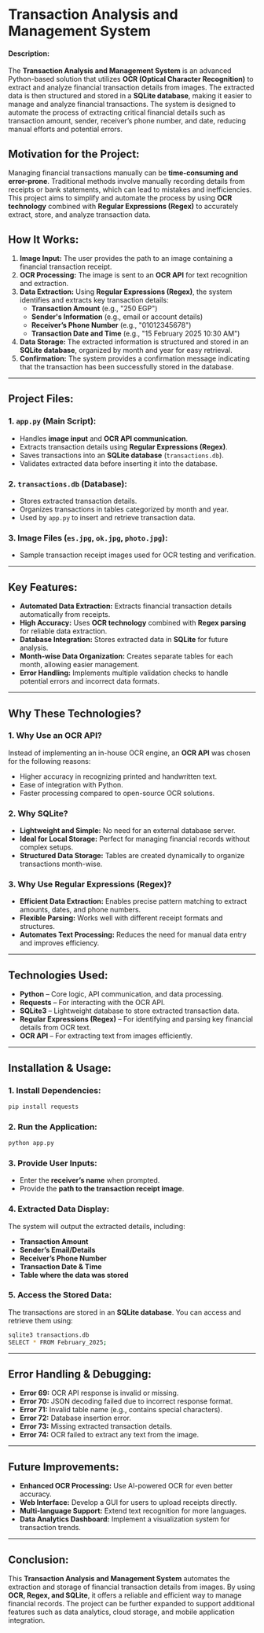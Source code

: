 # Transaction Analysis and Management System
#### Description:

The **Transaction Analysis and Management System** is an advanced Python-based solution that utilizes **OCR (Optical Character Recognition)** to extract and analyze financial transaction details from images. The extracted data is then structured and stored in a **SQLite database**, making it easier to manage and analyze financial transactions. The system is designed to automate the process of extracting critical financial details such as transaction amount, sender, receiver’s phone number, and date, reducing manual efforts and potential errors.

## **Motivation for the Project:**
Managing financial transactions manually can be **time-consuming and error-prone**. Traditional methods involve manually recording details from receipts or bank statements, which can lead to mistakes and inefficiencies. This project aims to simplify and automate the process by using **OCR technology** combined with **Regular Expressions (Regex)** to accurately extract, store, and analyze transaction data.

## **How It Works:**
1. **Image Input:** The user provides the path to an image containing a financial transaction receipt.
2. **OCR Processing:** The image is sent to an **OCR API** for text recognition and extraction.
3. **Data Extraction:** Using **Regular Expressions (Regex)**, the system identifies and extracts key transaction details:
   - **Transaction Amount** (e.g., "250 EGP")
   - **Sender's Information** (e.g., email or account details)
   - **Receiver’s Phone Number** (e.g., "01012345678")
   - **Transaction Date and Time** (e.g., "15 February 2025 10:30 AM")
4. **Data Storage:** The extracted information is structured and stored in an **SQLite database**, organized by month and year for easy retrieval.
5. **Confirmation:** The system provides a confirmation message indicating that the transaction has been successfully stored in the database.

---

## **Project Files:**

### **1. `app.py` (Main Script):**
- Handles **image input** and **OCR API communication**.
- Extracts transaction details using **Regular Expressions (Regex)**.
- Saves transactions into an **SQLite database** (`transactions.db`).
- Validates extracted data before inserting it into the database.

### **2. `transactions.db` (Database):**
- Stores extracted transaction details.
- Organizes transactions in tables categorized by month and year.
- Used by `app.py` to insert and retrieve transaction data.

### **3. Image Files (`es.jpg`, `ok.jpg`, `photo.jpg`):**
- Sample transaction receipt images used for OCR testing and verification.

---

## **Key Features:**
- **Automated Data Extraction:** Extracts financial transaction details automatically from receipts.
- **High Accuracy:** Uses **OCR technology** combined with **Regex parsing** for reliable data extraction.
- **Database Integration:** Stores extracted data in **SQLite** for future analysis.
- **Month-wise Data Organization:** Creates separate tables for each month, allowing easier management.
- **Error Handling:** Implements multiple validation checks to handle potential errors and incorrect data formats.

---

## **Why These Technologies?**

### **1. Why Use an OCR API?**
Instead of implementing an in-house OCR engine, an **OCR API** was chosen for the following reasons:
- Higher accuracy in recognizing printed and handwritten text.
- Ease of integration with Python.
- Faster processing compared to open-source OCR solutions.

### **2. Why SQLite?**
- **Lightweight and Simple:** No need for an external database server.
- **Ideal for Local Storage:** Perfect for managing financial records without complex setups.
- **Structured Data Storage:** Tables are created dynamically to organize transactions month-wise.

### **3. Why Use Regular Expressions (Regex)?**
- **Efficient Data Extraction:** Enables precise pattern matching to extract amounts, dates, and phone numbers.
- **Flexible Parsing:** Works well with different receipt formats and structures.
- **Automates Text Processing:** Reduces the need for manual data entry and improves efficiency.

---

## **Technologies Used:**
- **Python** – Core logic, API communication, and data processing.
- **Requests** – For interacting with the OCR API.
- **SQLite3** – Lightweight database to store extracted transaction data.
- **Regular Expressions (Regex)** – For identifying and parsing key financial details from OCR text.
- **OCR API** – For extracting text from images efficiently.

---

## **Installation & Usage:**

### **1. Install Dependencies:**
```bash
pip install requests
```

### **2. Run the Application:**
```bash
python app.py
```

### **3. Provide User Inputs:**
- Enter the **receiver’s name** when prompted.
- Provide the **path to the transaction receipt image**.

### **4. Extracted Data Display:**
The system will output the extracted details, including:
- **Transaction Amount**
- **Sender’s Email/Details**
- **Receiver’s Phone Number**
- **Transaction Date & Time**
- **Table where the data was stored**

### **5. Access the Stored Data:**
The transactions are stored in an **SQLite database**. You can access and retrieve them using:
```bash
sqlite3 transactions.db
SELECT * FROM February_2025;
```

---

## **Error Handling & Debugging:**
- **Error 69:** OCR API response is invalid or missing.
- **Error 70:** JSON decoding failed due to incorrect response format.
- **Error 71:** Invalid table name (e.g., contains special characters).
- **Error 72:** Database insertion error.
- **Error 73:** Missing extracted transaction details.
- **Error 74:** OCR failed to extract any text from the image.

---

## **Future Improvements:**
- **Enhanced OCR Processing:** Use AI-powered OCR for even better accuracy.
- **Web Interface:** Develop a GUI for users to upload receipts directly.
- **Multi-language Support:** Extend text recognition for more languages.
- **Data Analytics Dashboard:** Implement a visualization system for transaction trends.

---

## **Conclusion:**
This **Transaction Analysis and Management System** automates the extraction and storage of financial transaction details from images. By using **OCR, Regex, and SQLite**, it offers a reliable and efficient way to manage financial records. The project can be further expanded to support additional features such as data analytics, cloud storage, and mobile application integration.

